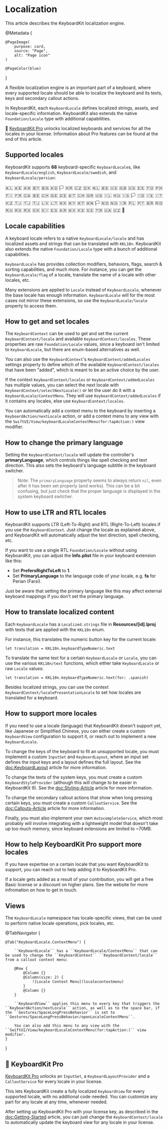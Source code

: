 # Localization

This article describes the KeyboardKit localization engine.

@Metadata {

    @PageImage(
        purpose: card,
        source: "Page",
        alt: "Page icon"
    )

    @PageColor(blue)
}

A flexible localization engine is an important part of a keyboard, where every supported locale should be able to localize the keyboard and its texts, keys and secondary callout actions.

In KeyboardKit, each ``KeyboardLocale`` defines localized strings, assets, and locale-specific information. KeyboardKit also extends the native ``Foundation/Locale`` type with additional capabilities.

👑 [KeyboardKit Pro][Pro] unlocks localized keyboards and services for all the locales in your license. Information about Pro features can be found at the end of this article.

[Pro]: https://github.com/KeyboardKit/KeyboardKitPro



## Supported locales

KeyboardKit supports **68** keyboard-specific ``KeyboardLocale``s, like ``KeyboardLocale/english``, ``KeyboardLocale/swedish``, and ``KeyboardLocale/persian``:

🇦🇱 🇦🇪 🇦🇲 🇧🇾 🇧🇬 🇦🇩 🏳️ 🇭🇷 🇨🇿 🇩🇰 🇳🇱 🇧🇪 🇺🇸 🇬🇧 🇺🇸 🇪🇪 🇫🇴 🇵🇭 🇫🇮 🇫🇷 🇨🇦 🇧🇪 🇨🇭 🇬🇪 🇩🇪 🇦🇹 🇨🇭 🇬🇷 🇺🇸 🇮🇱 🇭🇺 🇮🇸 🏳️ 🇮🇩 🇮🇪 🇮🇹 🇰🇿 🇹🇯 🇹🇯 🇹🇯 🇱🇻 🇱🇹 🇲🇰 🇲🇾 🇲🇹 🇲🇳 🏳️ 🇳🇴 🇳🇴 🇮🇷 🇵🇱 🇵🇹 🇧🇷 🇷🇴 🇷🇺 🇷🇸 🇷🇸 🇸🇰 🇸🇮 🇪🇸 🇦🇷 🇲🇽 🇰🇪 🇸🇪 🇹🇷 🇺🇦 🇺🇿 🏴󠁧󠁢󠁷󠁬󠁳󠁿 <br />


## Locale capabilities

A keyboard locale refers to a native ``KeyboardLocale/locale`` and has localized assets and strings that can be translated with ``KKL10n``. KeyboardKit also extends the native ``Foundation/Locale`` type with a bunch of additional capabilities.

``KeyboardLocale`` has provides collection modifiers, behaviors, flags, search & sorting capabilities, and much more. For instance, you can get the ``KeyboardLocale/flag`` of a locale, translate the name of a locale with other locales, etc.

Many extensions are applied to `Locale` instead of ``KeyboardLocale``, whenever the base locale has enough information. ``KeyboardLocale`` will for the most cases not mirror these extensions, so use the ``KeyboardLocale/locale`` property to access them. 


## How to get and set locales 

The ``KeyboardContext`` can be used to get and set the current ``KeyboardContext/locale`` and available ``KeyboardContext/locales``. These properties are raw ``Foundation/Locale`` values, since a keyboard isn't limited to ``KeyboardLocale``, but there are enum-based alternatives as well.  

You can also use the ``KeyboardContext``'s ``KeyboardContext/addedLocales`` settings property to define which of the available ``KeyboardContext/locales`` that have been "added", which is meant to be an active choice by the user.

If the context ``KeyboardContext/locales`` or ``KeyboardContext/addedLocales`` has multiple values, you can select the next locale with ``KeyboardContext/selectNextLocale()`` or let the user do it with a ``KeyboardLocale/ContextMenu``. They will use ``KeyboardContext/addedLocales`` if it contains any locales, else use ``KeyboardContext/locales``.

You can automatically add a context menu to the keyboard by inserting a ``KeyboardAction/nextLocale`` action, or add a context menu to any view with the ``SwiftUI/View/keyboardLocaleContextMenu(for:tapAction:)`` view modifier.


## How to change the primary language  

Setting the ``KeyboardContext/locale`` will update the controller's **primaryLanguage**, which controls things like spell checking and text direction. This also sets the keyboard's language subtitle in the keyboard switcher.

> Note: The `primaryLanguage` property seems to always return `nil`, even after it has been set properly (and works). This can be a bit confusing, but just check that the proper language is displayed in the system keyboard switcher.



## How to use LTR and RTL locales

KeyboardKit supports LTR (Left-To-Right) and RTL (Right-To-Left) locales if you use the ``KeyboardContext``. Just change the locale as explained above, and KeyboardKit will automatically adjust the text direction, spell checking, etc.

If you want to use a single RTL ``Foundation/Locale`` without using KeyboardKit, you can adjust the **Info.plist** file in your keyboard extension like this:

* Set **PrefersRightToLeft** to **1**.
* Set **PrimaryLanguage** to the language code of your locale, e.g. **fa** for Perian (Farsi).

Just be aware that setting the primary language like this may affect external keyboard mappings if you don't set the primary language.



## How to translate localized content

Each ``KeyboardLocale`` has a `Localized.strings` file in **Resources/[id].lproj** with texts that are applied with the ``KKL10n`` enum. 

For instance, this translates the numeric button key for the current locale:

```
let translation = KKL10n.keyboardTypeNumeric.text
```

To translate the same text for a certain ``KeyboardLocale`` or `Locale`, you can use the various ``KKL10n/text`` functions, which either take ``KeyboardLocale`` or raw `Locale` values:

```
let translation = KKL10n.keyboardTypeNumeric.text(for: .spanish)
```

Besides localized strings, you can use the context ``KeyboardContext/localePresentationLocale`` to set how locales are translated for a keyboard.



## How to support more locales

If you need to use a locale (language) that KeyboardKit doesn't support yet, like Japanese or Simplified Chinese, you can either create a custom ``KeyboardView`` configuration to support it, or reach out to implement a new ``KeyboardLocale``.

To change the keys of the keyboard to fit an unsupported locale, you must implement a custom ``InputSet`` and ``KeyboardLayout``, where an input set defines the input keys and a layout defines the full layout. See the <doc:KeyboardLayout>  article for more information.

To change the texts of the system keys, you must create a custom ``KeyboardStyleProvider`` (although this will change to be easier in KeyboardKit 9). See the <doc:Styling-Article> article for more information.

To change the secondary callout actions that show when long pressing certain keys, you must create a custom ``CalloutService``. See the <doc:Callouts-Article> article for more information.

Finally, you must also implement your own ``AutocompleteService``, which most probably will involve integrating with a lightweight model that doesn't take up too much memory, since keyboard extensions are limited to ~70MB.


## How to help KeyboardKit Pro support more locales

If you have expertise on a certain locale that you want KeyboardKit to support, you can reach out to help adding it to KeyboardKit Pro.

If a locale gets added as a result of your contribution, you will get a free Basic license or a discount on higher plans. See the website for more infromation on how to get in touch.   



## Views

The ``KeyboardLocale`` namespace has locale-specific views, that can be used to perform native locale operations, pick locales, etc.

@TabNavigator {
    
    @Tab("KeyboardLocale.ContextMenu") {
        
        ``KeyboardLocale`` has a ``KeyboardLocale/ContextMenu`` that can be used to change the ``KeyboardContext`` ``KeyboardContext/locale`` from a callout context menu: 
        
        @Row {
            @Column {}
            @Column(size: 2) {
                ![Locale Context Menu](localecontextmenu)
            }
            @Column {}
        }
        
        ``KeyboardView`` applies this menu to every key that triggers the ``KeyboardAction/nextLocale`` action, as well as to the space bar, if the ``Gestures/SpaceLongPressBehavior`` is set to ``Gestures/SpaceLongPressBehavior/openLocaleContextMenu``.
        
        You can also add this menu to any view with the ``SwiftUI/View/keyboardLocaleContextMenu(for:tapAction:)`` view modifier.
    }
}


## 👑 KeyboardKit Pro

[KeyboardKit Pro][Pro] unlocks an ``InputSet``, a ``KeyboardLayoutProvider`` and a ``CalloutService`` for every locale in your license. 

This lets KeyboardKit create a fully localized ``KeyboardView`` for every supported locale, with no additional code needed. You can customize any part for any locale at any time, whenever needed.

After setting up KeyboardKit Pro with your license key, as described in the <doc:Getting-Started> article, you can just change the ``KeyboardContext/locale`` to automatically update the keyboard view for any locale in your license.

[Pro]: https://github.com/KeyboardKit/KeyboardKitPro
